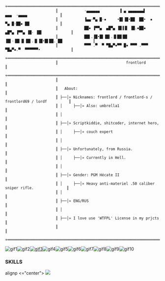                            +═════════════════════════════════════════════════════════════════════════+
                           ║            ·▄▄▄▄▄▄         ▐ ▄ ▄▄▄▄▄▄▄▌        ▄▄▄  ·▄▄▄▄               ║
                           ║            ▐▄▄·▀▄ █·▪     •█▌▐█•██  ██•  ▪     ▀▄ █·██▪ ██              ║
                           ║            ██▪ ▐▀▀▄  ▄█▀▄ ▐█▐▐▌ ▐█.▪██▪   ▄█▀▄ ▐▀▀▄ ▐█· ▐█▌             ║
                           ║            ██▌.▐█•█▌▐█▌.▐▌██▐█▌ ▐█▌·▐█▌▐▌▐█▌.▐▌▐█•█▌██. ██              ║
                           ║            ▀▀▀ .▀  ▀ ▀█▄▀▪▀▀ █▪ ▀▀▀ .▀▀▀  ▀█▄▀▪.▀  ▀▀▀▀▀▀•              ║
                           +═════════════════════════════════════════════════════════════════════════+
                           ║                               frontlord                                 ║
                           +═════════════════════════════════════════════════════════════════════════+
                           ║                                                                         ║
                           ║   About:                                                                ║
                           ║ ├──│» Nicknames: frontlord / frontlord-s / frontlord69 / lordf          ║
                           ║ │     ├──│» Also: umbrella1                                             ║
                           ║ │                                                                       ║
                           ║ ├──│» Scriptkiddie, shitcoder, internet hero,                           ║
                           ║ │     ├──│» couch expert                                                ║
                           ║ │                                                                       ║
                           ║ ├──│» Unfortunately, from Russia.                                       ║
                           ║ │     ├──│» Currently in Hell.                                          ║
                           ║ │                                                                       ║
                           ║ ├──│» Gender: PGM Hécate II                                             ║
                           ║ │     ├──│» Heavy anti-materiel .50 caliber sniper rifle.               ║
                           ║ │                                                                       ║
                           ║ ├──│» ENG/RUS                                                           ║
                           ║ │                                                                       ║
                           ║ ├──│» I love use 'WTFPL' License in my prjcts                           ║
                           ║                                                                         ║
                           +═════════════════════════════════════════════════════════════════════════+
<div style="display: flex; flex-direction: row; flex-wrap: wrap;">
  <img src="https://anlucas.neocities.org/Animated-pink-flickering-stars.gif" alt="gif1" />
  <img src="https://anlucas.neocities.org/clanbase.gif" alt="gif2" />
  <a href="https://github.com/logout">
    <img src="https://anlucas.neocities.org/no.gif" alt="gif3" />
  </a>
  <img src="https://anlucas.neocities.org/lol.gif" alt="gif4" />
  <img src="https://anlucas.neocities.org/javass.gif" alt="gif5" />
  <img src="https://anlucas.neocities.org/aniquake.gif" alt="gif6" />
  <img src="https://cyber.dabamos.de/88x31/aviation1.gif" alt="gif7" />
  <img src="https://cyber.dabamos.de/88x31/dream_coloured.gif" alt="gif8" />
  <img src="https://cyber.dabamos.de/88x31/vampireunlimited.gif" alt="gif9" />
  <img src="https://anlucas.neocities.org/Animated-pink-flickering-stars.gif" alt="gif10" />
</div>

### SKILLS
alignp <="center">
  <a href="https://skillicons.dev">
    <img src="https://skillicons.dev/icons?i=blender,py,lua,vim" />
  </a>
</p>
